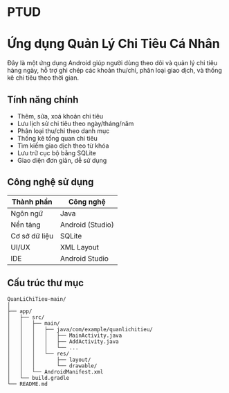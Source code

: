 # PTUD
# Ứng dụng Quản Lý Chi Tiêu Cá Nhân

Đây là một ứng dụng Android giúp người dùng theo dõi và quản lý chi tiêu hàng ngày, hỗ trợ ghi chép các khoản thu/chi, phân loại giao dịch, và thống kê chi tiêu theo thời gian.

## Tính năng chính

- Thêm, sửa, xoá khoản chi tiêu
- Lưu lịch sử chi tiêu theo ngày/tháng/năm
- Phân loại thu/chi theo danh mục
- Thống kê tổng quan chi tiêu
- Tìm kiếm giao dịch theo từ khóa
- Lưu trữ cục bộ bằng SQLite
- Giao diện đơn giản, dễ sử dụng

## Công nghệ sử dụng

| Thành phần       | Công nghệ        |
|------------------|------------------|
| Ngôn ngữ         | Java             |
| Nền tảng         | Android (Studio) |
| Cơ sở dữ liệu    | SQLite           |
| UI/UX            | XML Layout       |
| IDE              | Android Studio   |

## Cấu trúc thư mục

```plaintext
QuanLiChiTieu-main/
│
├── app/
│   ├── src/
│   │   ├── main/
│   │   │   ├── java/com/example/quanlichitieu/
│   │   │   │   ├── MainActivity.java
│   │   │   │   ├── AddActivity.java
│   │   │   │   └── ...
│   │   │   └── res/
│   │   │       ├── layout/
│   │   │       └── drawable/
│   │   └── AndroidManifest.xml
│   └── build.gradle
└── README.md

